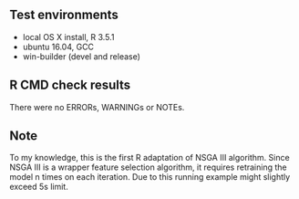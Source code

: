 ## Test environments
* local OS X install, R 3.5.1
* ubuntu 16.04, GCC
* win-builder (devel and release)

## R CMD check results
There were no ERRORs, WARNINGs or NOTEs.

## Note
To my knowledge, this is the first R adaptation of NSGA III algorithm.
Since NSGA III is a wrapper feature selection algorithm, 
it requires retraining the model n times on each iteration.
Due to this running example might slightly exceed 5s limit. 
